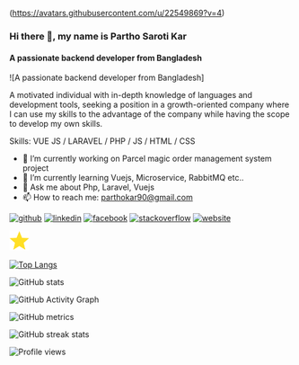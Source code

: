 
(https://avatars.githubusercontent.com/u/22549869?v=4)
### Hi there 👋, my name is Partho Saroti Kar
#### A passionate backend developer from Bangladesh
![A passionate backend developer from Bangladesh]

A motivated individual with in-depth knowledge of languages and development tools, seeking a position in a
growth-oriented company where I can use my skills to the advantage of the company while having the scope to
develop my own skills.

Skills: VUE JS / LARAVEL / PHP / JS / HTML / CSS

- 🔭 I’m currently working on Parcel magic order management system project 
- 🌱 I’m currently learning Vuejs, Microservice, RabbitMQ etc.. 
- 💬 Ask me about Php, Laravel, Vuejs 
- 📫 How to reach me: parthokar90@gmail.com 


[<img src='https://cdn.jsdelivr.net/npm/simple-icons@3.0.1/icons/github.svg' alt='github' height='40'>](https://github.com/parthokar90)  [<img src='https://cdn.jsdelivr.net/npm/simple-icons@3.0.1/icons/linkedin.svg' alt='linkedin' height='40'>](https://www.linkedin.com/in/partho-kar-0700b0b2/)  [<img src='https://cdn.jsdelivr.net/npm/simple-icons@3.0.1/icons/facebook.svg' alt='facebook' height='40'>](https://www.facebook.com/prthokar)  [<img src='https://cdn.jsdelivr.net/npm/simple-icons@3.0.1/icons/stackoverflow.svg' alt='stackoverflow' height='40'>](https://stackoverflow.com/users/6368448)  [<img src='https://cdn.jsdelivr.net/npm/simple-icons@3.0.1/icons/icloud.svg' alt='website' height='40'>](https://github.com/parthokar90)  

<a href='https://stars.github.com/'><img src='https://raw.githubusercontent.com/acervenky/animated-github-badges/master/assets/starbadge.gif' width='35' height='35'></a> 

[![Top Langs](https://github-readme-stats.vercel.app/api/top-langs/?username=parthokar90)](https://github.com/anuraghazra/github-readme-stats)

![GitHub stats](https://github-readme-stats.vercel.app/api?username=parthokar90&show_icons=true)  

![GitHub Activity Graph](https://activity-graph.herokuapp.com/graph?username=parthokar90)  

![GitHub metrics](https://metrics.lecoq.io/parthokar90)  

![GitHub streak stats](https://streak-stats.demolab.com/?user=parthokar90)  

![Profile views](https://gpvc.arturio.dev/parthokar90)  
